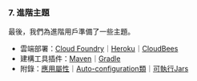 ### 7. 進階主題

最後，我們為進階用戶準備了一些主題。

- 雲端部署：[Cloud Foundry](http://docs.spring.io/spring-boot/docs/current-SNAPSHOT/reference/htmlsingle/#cloud-deployment-cloud-foundry)｜[Heroku](http://docs.spring.io/spring-boot/docs/current-SNAPSHOT/reference/htmlsingle/#cloud-deployment-heroku)｜[CloudBees](http://docs.spring.io/spring-boot/docs/current-SNAPSHOT/reference/htmlsingle/#)
- 建構工具插件：[Maven](http://docs.spring.io/spring-boot/docs/current-SNAPSHOT/reference/htmlsingle/#build-tool-plugins-maven-plugin)｜[Gradle](http://docs.spring.io/spring-boot/docs/current-SNAPSHOT/reference/htmlsingle/#build-tool-plugins-gradle-plugin)
- 附錄：[應用屬性](http://docs.spring.io/spring-boot/docs/current-SNAPSHOT/reference/htmlsingle/#common-application-properties)｜[Auto-configuration類](http://docs.spring.io/spring-boot/docs/current-SNAPSHOT/reference/htmlsingle/#auto-configuration-classes)｜[可執行Jars](http://docs.spring.io/spring-boot/docs/current-SNAPSHOT/reference/htmlsingle/#executable-jar)
